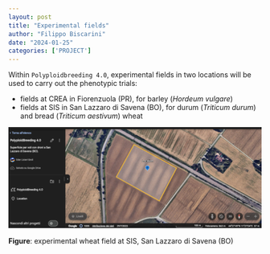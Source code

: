 ```yaml
---
layout: post
title: "Experimental fields"
author: "Filippo Biscarini"
date: "2024-01-25"
categories: ['PROJECT']
---
```


Within `Polyploidbreeding 4.0`, experimental fields in two locations will be used to carry out the phenotypic trials: 

- fields at CREA in Fiorenzuola (PR), for barley (*Hordeum vulgare*)
- fields at SIS in San Lazzaro di Savena (BO), for durum (*Triticum durum*) and bread (*Triticum aestivum*) wheat 


<a href="/assets/img/posts/Location_Campo_San_Lazzaro.png"><img src="/assets/img/posts/Location_Campo_San_Lazzaro.png" alt="San Lazzaro"></a>
<div class="caption"><b>Figure</b>: experimental wheat field at SIS, San Lazzaro di Savena (BO)</div>





